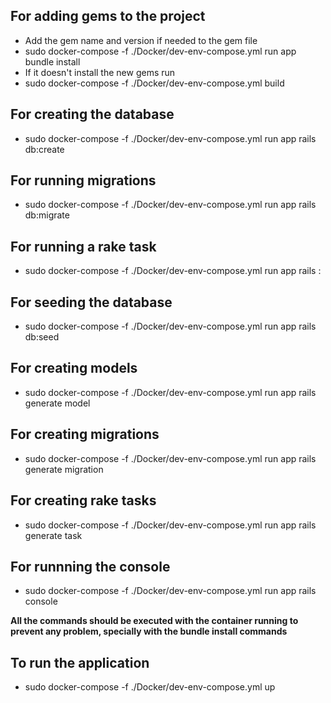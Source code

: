 ## For adding gems to the project
- Add the gem name and version if needed to the gem file
- sudo docker-compose -f ./Docker/dev-env-compose.yml run app bundle install
- If it doesn't install the new gems run
- sudo docker-compose -f ./Docker/dev-env-compose.yml build

## For creating the database
- sudo docker-compose -f ./Docker/dev-env-compose.yml run app rails db:create

## For running migrations
- sudo docker-compose -f ./Docker/dev-env-compose.yml run app rails db:migrate

## For running a rake task
- sudo docker-compose -f ./Docker/dev-env-compose.yml run app rails <task namespace>:<task name>

## For seeding the database
- sudo docker-compose -f ./Docker/dev-env-compose.yml run app rails db:seed

## For creating models
- sudo docker-compose -f ./Docker/dev-env-compose.yml run app rails generate model <model name>

## For creating migrations
- sudo docker-compose -f ./Docker/dev-env-compose.yml run app rails generate migration <migration name>

## For creating rake tasks
- sudo docker-compose -f ./Docker/dev-env-compose.yml run app rails generate task <task namespace> <task name>

## For runnning the console
- sudo docker-compose -f ./Docker/dev-env-compose.yml run app rails console

**All the commands should be executed with the container running to prevent any problem, specially with the bundle install commands**

## To run the application
- sudo docker-compose -f ./Docker/dev-env-compose.yml up

